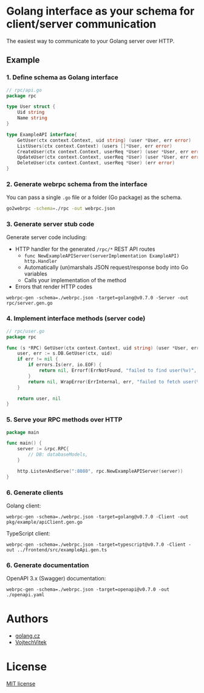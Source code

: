 # Golang interface as your schema for client/server communication

The easiest way to communicate to your Golang server over HTTP.

## Example

### 1. Define schema as Golang interface

```go
// rpc/api.go
package rpc

type User struct {
    Uid string
    Name string
}

type ExampleAPI interface{
    GetUser(ctx context.Context, uid string) (user *User, err error)
    ListUsers(ctx context.Context) (users []*User, err error)
    CreateUser(ctx context.Context, userReq *User) (user *User, err error)
    UpdateUser(ctx context.Context, userReq *User) (user *User, err error)
    DeleteUser(ctx context.Context, userReq *User) (err error)
}
```

### 2. Generate webrpc schema from the interface

You can pass a single `.go` file or a folder (Go package) as the schema.

```sh
go2webrpc -schema=./rpc -out webrpc.json
```

### 3. Generate server stub code

Generate server code including:

- HTTP handler for the generated `/rpc/*` REST API routes
  - `func NewExampleAPIServer(serverImplementation ExampleAPI) http.Handler`
  - Automatically (un)marshals JSON request/response body into Go variables
  - Calls your implementation of the method
- Errors that render HTTP codes

```
webrpc-gen -schema=./webrpc.json -target=golang@v0.7.0 -Server -out rpc/server.gen.go
```

### 4. Implement interface methods (server code)

```go
// rpc/user.go
package rpc

func (s *RPC) GetUser(ctx context.Context, uid string) (user *User, err error) {
    user, err := s.DB.GetUser(ctx, uid)
    if err != nil {
        if errors.Is(err, io.EOF) {
            return nil, Errorf(ErrNotFound, "failed to find user(%v)", uid)
        }
        return nil, WrapError(ErrInternal, err, "failed to fetch user(%v)", uid)
    }

    return user, nil
}
```

### 5. Serve your RPC methods over HTTP

```go
package main

func main() {
    server := &rpc.RPC{
        // DB: databaseModels,
    }

    http.ListenAndServe(":8080", rpc.NewExampleAPIServer(server))
}
```

### 6. Generate clients

Golang client:
```
webrpc-gen -schema=./webrpc.json -target=golang@v0.7.0 -Client -out pkg/example/apiClient.gen.go
```

TypeScript client:
```
webrpc-gen -schema=./webrpc.json -target=typescript@v0.7.0 -Client -out ../frontend/src/exampleApi.gen.ts
```

### 6. Generate documentation

OpenAPI 3.x (Swagger) documentation:
```
webrpc-gen -schema=./webrpc.json -target=openapi@v0.7.0 -out ./openapi.yaml
```

# Authors
- [golang.cz](https://golang.cz)
- [VojtechVitek](https://github.com/VojtechVitek)

# License

[MIT license](./LICENSE)
